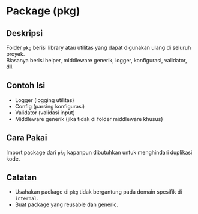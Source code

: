 # Package (pkg)

## Deskripsi
Folder `pkg` berisi library atau utilitas yang dapat digunakan ulang di seluruh proyek.  
Biasanya berisi helper, middleware generik, logger, konfigurasi, validator, dll.

## Contoh Isi
- Logger (logging utilitas)  
- Config (parsing konfigurasi)  
- Validator (validasi input)  
- Middleware generik (jika tidak di folder middleware khusus)

## Cara Pakai
Import package dari `pkg` kapanpun dibutuhkan untuk menghindari duplikasi kode.

## Catatan
- Usahakan package di `pkg` tidak bergantung pada domain spesifik di `internal`.
- Buat package yang reusable dan generic.
